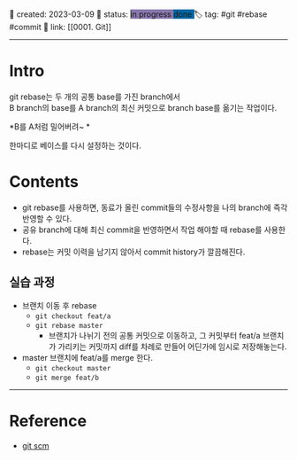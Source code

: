📅 created: 2023-03-09
🚥 status: <span style='background:#8977ad'> in progress </span> <span style='background:#0067a3'> done </span>
🏷 tag:  #git #rebase #commit 
🔗 link: [[0001. Git]]

--- 
# Intro
git rebase는 두 개의 공통 base를 가진 branch에서   
B branch의 base를 A branch의 최신 커밋으로 branch base를 옮기는 작업이다.  

*B를 A처럼 밀어버려~ *  

한마디로 베이스를 다시 설정하는 것이다.

# Contents
- git rebase를 사용하면, 동료가 올린 commit들의 수정사항을 나의 branch에 즉각 반영할 수 있다.
- 공유 branch에 대해 최신 commit을 반영하면서 작업 해야할 때 rebase를 사용한다.
- rebase는 커밋 이력을 남기지 않아서 commit history가 깔끔해진다.

## 실습 과정
- 브랜치 이동 후 rebase 
	- ``git checkout feat/a``
	- ``git rebase master``
		- 브랜치가 나뉘기 전의 공통 커밋으로 이동하고, 그 커밋부터 feat/a 브랜치가 가리키는 커밋까지 diff를 차례로 만들어 어딘가에 임시로 저장해놓는다.
- master 브랜치에 feat/a를 merge 한다.
	- ``git checkout master``
	- ``git merge feat/b``

--- 
# Reference
- [git scm](https://git-scm.com/book/ko/v2/Git-브랜치-Rebase-하기)
